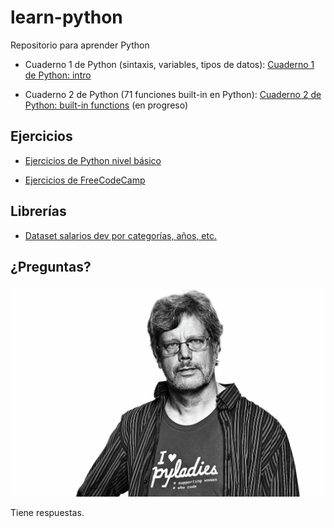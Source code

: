 # learn-python
Repositorio para aprender Python

- Cuaderno 1 de Python (sintaxis, variables, tipos de datos): [Cuaderno 1 de Python: intro](https://colab.research.google.com/drive/1qkzgtSJtk3QyeHcm3KIzFnQyCnYOr9mk?usp=sharing)

- Cuaderno 2 de Python (71 funciones built-in en Python): [Cuaderno 2 de Python: built-in functions](https://colab.research.google.com/drive/1vmYvAysM3f9-fk2urjVN3-Vp_adXtNNS?usp=sharing) (en progreso)

## Ejercicios

- [Ejercicios de Python nivel básico](https://pythondiario.com/ejercicios-de-programacion-python)

- [Ejercicios de FreeCodeCamp](https://www.freecodecamp.org/espanol/news/25-proyectos-en-python-para-principiantes/)

## Librerías

- [Dataset salarios dev por categorías, años, etc.](https://www.kaggle.com/datasets/rkiattisak/salaly-prediction-for-beginer)

## ¿Preguntas?

![alt text](image.png)

Tiene respuestas.